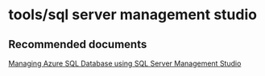<properties
	pageTitle="tools/sql server management studio"
	description="tools/sql server management studio"
	service="microsoft.sql"
	resource="servers"
	authors="aashu"
	displayOrder=""
	selfHelpType="generic"
	supportTopicIds="31980435"
	resourceTags=""
	productPesIds="13491"
	cloudEnvironments="public"
/>

# tools/sql server management studio

## **Recommended documents**
[Managing Azure SQL Database using SQL Server Management Studio](https://azure.microsoft.com/documentation/articles/sql-database-manage-azure-ssms/)
